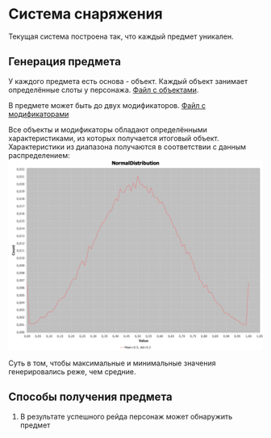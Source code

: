 # Система снаряжения

Текущая система построена так, что каждый предмет уникален.

## Генерация предмета
У каждого предмета есть основа - объект. Каждый объект занимает определённые слоты у персонажа.
[Файл с объектами](../src/main/resources/game-data/item_objects.toml).

В предмете может быть до двух модификаторов.
[Файл с модификаторами](../src/main/resources/game-data/item_modifiers.toml)

Все объекты и модификаторы обладают определёнными характеристиками, из которых получается итоговый объект.
Характеристики из диапазона получаются в соответствии с данным распределением:
![items_characteristics_distribution.png](images/items_characteristics_distribution.png)

Суть в том, чтобы максимальные и минимальные значения генерировались реже, чем средние.

## Способы получения предмета

1. В результате успешного рейда персонаж может обнаружить предмет
